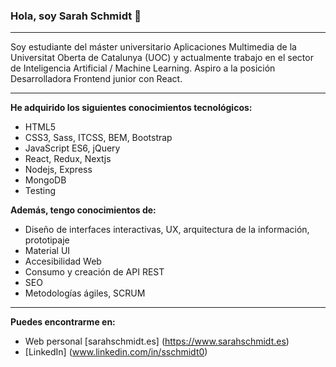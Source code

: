 ### Hola, soy Sarah Schmidt 👋

---

Soy estudiante del máster universitario Aplicaciones Multimedia de la Universitat Oberta de Catalunya (UOC) y actualmente trabajo en el sector de Inteligencia Artificial / Machine Learning. Aspiro a la posición Desarrolladora Frontend junior con React. 

---

**He adquirido los siguientes conocimientos tecnológicos:**
- HTML5
- CSS3, Sass, ITCSS, BEM, Bootstrap
- JavaScript ES6, jQuery
- React, Redux, Nextjs
- Nodejs, Express
- MongoDB
- Testing

**Además, tengo conocimientos de:**
- Diseño de interfaces interactivas, UX, arquitectura de la información, prototipaje
- Material UI
- Accesibilidad Web
- Consumo y creación de API REST
- SEO
- Metodologías ágiles, SCRUM

---

**Puedes encontrarme en:**

- Web personal [sarahschmidt.es] (https://www.sarahschmidt.es)
- [LinkedIn] (www.linkedin.com/in/sschmidt0)
